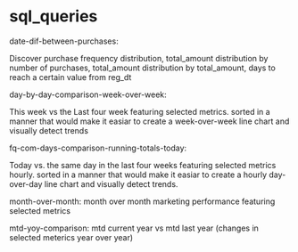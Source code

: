 # sql_queries
date-dif-between-purchases:

Discover purchase frequency distribution, total_amount distribution by number of purchases, total_amount distribution by total_amount, days to reach a certain value from reg_dt

day-by-day-comparison-week-over-week:

This week vs the Last four week featuring selected metrics. sorted in a manner that would make it easiar to create a week-over-week line chart and visually detect trends

fq-com-days-comparison-running-totals-today:

Today vs. the same day in the last four weeks featuring selected metrics hourly. sorted in a manner that would make it easiar to create a hourly day-over-day line chart and visually detect trends.

month-over-month:
month over month marketing performance featuring selected metrics

mtd-yoy-comparison:
mtd current year vs mtd last year (changes in selected meterics year over year)
